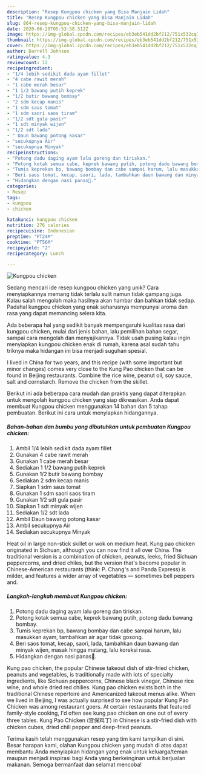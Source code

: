 ```yaml
---
description: "Resep Kungpou chicken yang Bisa Manjain Lidah"
title: "Resep Kungpou chicken yang Bisa Manjain Lidah"
slug: 864-resep-kungpou-chicken-yang-bisa-manjain-lidah
date: 2020-06-29T05:53:58.512Z
image: https://img-global.cpcdn.com/recipes/eb3eb541dd2bf212/751x532cq70/kungpou-chicken-foto-resep-utama.jpg
thumbnail: https://img-global.cpcdn.com/recipes/eb3eb541dd2bf212/751x532cq70/kungpou-chicken-foto-resep-utama.jpg
cover: https://img-global.cpcdn.com/recipes/eb3eb541dd2bf212/751x532cq70/kungpou-chicken-foto-resep-utama.jpg
author: Darrell Johnson
ratingvalue: 4.3
reviewcount: 12
recipeingredient:
- "1/4 lebih sedikit dada ayam fillet"
- "4 cabe rawit merah"
- "1 cabe merah besar"
- "1 1/2 bawang putih keprek"
- "1/2 butir bawang bombay"
- "2 sdm kecap manis"
- "1 sdm saus tomat"
- "1 sdm saori saos tiram"
- "1/2 sdt gula pasir"
- "1 sdt minyak wijen"
- "1/2 sdt lada"
- " Daun bawang potong kasar"
- "secukupnya Air"
- "secukupnya Minyak"
recipeinstructions:
- "Potong dadu daging ayam lalu goreng dan tiriskan."
- "Potong kotak semua cabe, keprek bawang putih, potong dadu bawang bombay."
- "Tumis keprekan bp, bawang bombay dan cabe sampai harum, lalu masukkan ayam, tambahkan air agar tidak gosong."
- "Beri saos tomat, kecap, saori, lada, tambahkan daun bawang dan minyak wijen, masak hingga matang, lalu koreksi rasa."
- "Hidangkan dengan nasi panas🥰."
categories:
- Resep
tags:
- kungpou
- chicken

katakunci: kungpou chicken 
nutrition: 276 calories
recipecuisine: Indonesian
preptime: "PT24M"
cooktime: "PT56M"
recipeyield: "2"
recipecategory: Lunch

---
```



![Kungpou chicken](https://img-global.cpcdn.com/recipes/eb3eb541dd2bf212/751x532cq70/kungpou-chicken-foto-resep-utama.jpg)

Sedang mencari ide resep kungpou chicken yang unik? Cara menyiapkannya memang tidak terlalu sulit namun tidak gampang juga. Kalau salah mengolah maka hasilnya akan hambar dan bahkan tidak sedap. Padahal kungpou chicken yang enak seharusnya mempunyai aroma dan rasa yang dapat memancing selera kita.

Ada beberapa hal yang sedikit banyak mempengaruhi kualitas rasa dari kungpou chicken, mulai dari jenis bahan, lalu pemilihan bahan segar, sampai cara mengolah dan menyajikannya. Tidak usah pusing kalau ingin menyiapkan kungpou chicken enak di rumah, karena asal sudah tahu triknya maka hidangan ini bisa menjadi suguhan spesial.

I lived in China for two years, and this recipe (with some important but minor changes) comes very close to the Kung Pao chicken that can be found in Beijing restaurants. Combine the rice wine, peanut oil, soy sauce, salt and cornstarch. Remove the chicken from the skillet.


Berikut ini ada beberapa cara mudah dan praktis yang dapat diterapkan untuk mengolah kungpou chicken yang siap dikreasikan. Anda dapat membuat Kungpou chicken menggunakan 14 bahan dan 5 tahap pembuatan. Berikut ini cara untuk menyiapkan hidangannya.

<!--inarticleads1-->

##### Bahan-bahan dan bumbu yang dibutuhkan untuk pembuatan Kungpou chicken:

1. Ambil 1/4 lebih sedikit dada ayam fillet
1. Gunakan 4 cabe rawit merah
1. Gunakan 1 cabe merah besar
1. Sediakan 1 1/2 bawang putih keprek
1. Gunakan 1/2 butir bawang bombay
1. Sediakan 2 sdm kecap manis
1. Siapkan 1 sdm saus tomat
1. Gunakan 1 sdm saori saos tiram
1. Gunakan 1/2 sdt gula pasir
1. Siapkan 1 sdt minyak wijen
1. Sediakan 1/2 sdt lada
1. Ambil  Daun bawang potong kasar
1. Ambil secukupnya Air
1. Sediakan secukupnya Minyak


Heat oil in large non-stick skillet or wok on medium heat. Kung pao chicken originated in Sichuan, although you can now find it all over China. The traditional version is a combination of chicken, peanuts, leeks, fried Sichuan peppercorns, and dried chiles, but the version that&#39;s become popular in Chinese-American restaurants (think: P. Chang&#39;s and Panda Express) is milder, and features a wider array of vegetables — sometimes bell peppers and. 

<!--inarticleads2-->

##### Langkah-langkah membuat Kungpou chicken:

1. Potong dadu daging ayam lalu goreng dan tiriskan.
1. Potong kotak semua cabe, keprek bawang putih, potong dadu bawang bombay.
1. Tumis keprekan bp, bawang bombay dan cabe sampai harum, lalu masukkan ayam, tambahkan air agar tidak gosong.
1. Beri saos tomat, kecap, saori, lada, tambahkan daun bawang dan minyak wijen, masak hingga matang, lalu koreksi rasa.
1. Hidangkan dengan nasi panas🥰.


Kung pao chicken, the popular Chinese takeout dish of stir-fried chicken, peanuts and vegetables, is traditionally made with lots of specialty ingredients, like Sichuan peppercorns, Chinese black vinegar, Chinese rice wine, and whole dried red chilies. Kung pao chicken exists both in the traditional Chinese repertoire and Americanized takeout menus alike. When we lived in Beijing, I was actually surprised to see how popular Kung Pao Chicken was among restaurant goers. At certain restaurants that featured family-style cooking, I&#39;d often see kung pao chicken on one out of every three tables. Kung Pao Chicken (宫保鸡丁) in Chinese is a stir-fried dish with chicken cubes, dried chili pepper and deep-fried peanuts. 

Terima kasih telah menggunakan resep yang tim kami tampilkan di sini. Besar harapan kami, olahan Kungpou chicken yang mudah di atas dapat membantu Anda menyiapkan hidangan yang enak untuk keluarga/teman maupun menjadi inspirasi bagi Anda yang berkeinginan untuk berjualan makanan. Semoga bermanfaat dan selamat mencoba!
